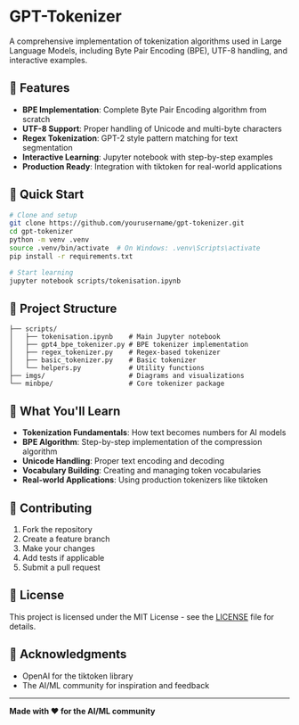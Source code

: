 # GPT-Tokenizer

A comprehensive implementation of tokenization algorithms used in Large Language Models, including Byte Pair Encoding (BPE), UTF-8 handling, and interactive examples.

## 🚀 Features

- **BPE Implementation**: Complete Byte Pair Encoding algorithm from scratch
- **UTF-8 Support**: Proper handling of Unicode and multi-byte characters
- **Regex Tokenization**: GPT-2 style pattern matching for text segmentation
- **Interactive Learning**: Jupyter notebook with step-by-step examples
- **Production Ready**: Integration with tiktoken for real-world applications

## 🔧 Quick Start

```bash
# Clone and setup
git clone https://github.com/yourusername/gpt-tokenizer.git
cd gpt-tokenizer
python -m venv .venv
source .venv/bin/activate  # On Windows: .venv\Scripts\activate
pip install -r requirements.txt

# Start learning
jupyter notebook scripts/tokenisation.ipynb
```

## 📁 Project Structure

```
├── scripts/
│   ├── tokenisation.ipynb    # Main Jupyter notebook
│   ├── gpt4_bpe_tokenizer.py # BPE tokenizer implementation
│   ├── regex_tokenizer.py    # Regex-based tokenizer
│   ├── basic_tokenizer.py    # Basic tokenizer
│   └── helpers.py            # Utility functions
├── imgs/                     # Diagrams and visualizations
└── minbpe/                   # Core tokenizer package
```

## 🎯 What You'll Learn

- **Tokenization Fundamentals**: How text becomes numbers for AI models
- **BPE Algorithm**: Step-by-step implementation of the compression algorithm
- **Unicode Handling**: Proper text encoding and decoding
- **Vocabulary Building**: Creating and managing token vocabularies
- **Real-world Applications**: Using production tokenizers like tiktoken

## 🤝 Contributing

1. Fork the repository
2. Create a feature branch
3. Make your changes
4. Add tests if applicable
5. Submit a pull request

## 📄 License

This project is licensed under the MIT License - see the [LICENSE](LICENSE) file for details.

## 🙏 Acknowledgments

- OpenAI for the tiktoken library
- The AI/ML community for inspiration and feedback

---

**Made with ❤️ for the AI/ML community**